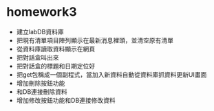 # homework3
- 建立labDB資料庫
- 把現有清單項目陣列顯示在最新消息裡頭，並清空原有清單
- 從資料庫讀取資料顯示在網頁
- 把對話盒叫出來
- 把對話盒的標題和日期定位好
- 把get包稱成一個副程式，當加入新資料自動從資料庫抓資料更新UI畫面
- 增加刪除按鈕功能
- 和DB連接刪除資料
- 增加修改按鈕功能和DB連接修改資料